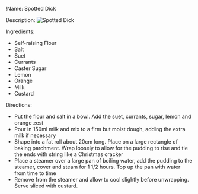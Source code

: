 !Name: Spotted Dick

Description:
![Spotted Dick](https://www.themealdb.com/images/media/meals/xqvyqr1511638875.jpg "Spotted Dick")

Ingredients:
- Self-raising Flour
- Salt
- Suet
- Currants
- Caster Sugar
- Lemon
- Orange
- Milk
- Custard

Directions:
- Put the flour and salt in a bowl. Add the suet, currants, sugar, lemon and orange zest
- Pour in 150ml milk and mix to a firm but moist dough, adding the extra milk if necessary
- Shape into a fat roll about 20cm long. Place on a large rectangle of baking parchment. Wrap loosely to allow for the pudding to rise and tie the ends with string like a Christmas cracker
- Place a steamer over a large pan of boiling water, add the pudding to the steamer, cover and steam for 1 1/2 hours. Top up the pan with water from time to time
- Remove from the steamer and allow to cool slightly before unwrapping. Serve sliced with custard.
